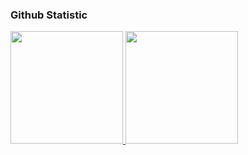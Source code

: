 ### Github Statistic
<p align="left">
<a href="https://github.com/EurekaCHWARD">
  <img height="180em" src="https://github-readme-stats-eight-theta.vercel.app/api?username=EurekaCHWARD&show_icons=true&theme=algolia&include_all_commits=true&count_private=true"/>
  <img height="180em" src="https://github-readme-stats-eight-theta.vercel.app/api/top-langs/?username=EurekaCHWARD&layout=compact&layout=compact&theme=algolia"/>
</a>
</p>
